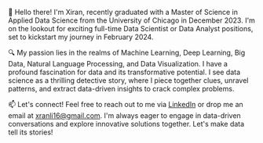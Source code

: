 👋 Hello there! I'm Xiran, recently graduated with a Master of Science in Applied Data Science from the University of Chicago in December 2023. I'm on the lookout for exciting full-time Data Scientist or Data Analyst positions, set to kickstart my journey in February 2024.

🔍 My passion lies in the realms of Machine Learning, Deep Learning, Big Data, Natural Language Processing, and Data Visualization. I have a profound fascination for data and its transformative potential. I see data science as a thrilling detective story, where I piece together clues, unravel patterns, and extract data-driven insights to crack complex problems.

📫 Let's connect! Feel free to reach out to me via [LinkedIn](https://www.linkedin.com/in/xiran-li/) or drop me an email at xranli16@gmail.com. I'm always eager to engage in data-driven conversations and explore innovative solutions together. Let's make data tell its stories!
